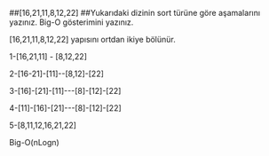 ##[16,21,11,8,12,22]
##Yukarıdaki dizinin sort türüne göre aşamalarını yazınız. Big-O gösterimini yazınız.

[16,21,11,8,12,22] yapısını ortdan ikiye bölünür.

1-[16,21,11] - [8,12,22] 

2-[16-21]-[11]--[8,12]-[22] 

3-[16]-[21]-[11]---[8]-[12]-[22]

4-[11]-[16]-[21]---[8]-[12]-[22] 

5-[8,11,12,16,21,22] 

Big-O(nLogn)
